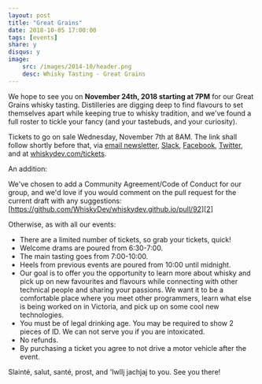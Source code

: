 ```yaml
---
layout: post
title: "Great Grains"
date: 2018-10-05 17:00:00
tags: [events]
share: y
disqus: y
image:
    src: /images/2014-10/header.png
    desc: Whisky Tasting - Great Grains
---
```


We hope to see you on **November 24th, 2018 starting at 7PM** for our Great Grains whisky tasting. Distilleries are digging deep to find flavours to set themselves apart while keeping true to whisky tradition, and we've found a full roster to tickle your fancy (and your tastebuds, and your curiosity). 

Tickets to go on sale Wednesday, November 7th at 8AM.  The link shall follow shortly before that, via [email newsletter][3], [Slack][4], [Facebook][5], [Twitter][6], and at [whiskydev.com/tickets][1].

An addition:

We've chosen to add a Community Agreement/Code of Conduct for our group, and we'd love if you would comment on the pull request for the current draft with any suggestions: [https://github.com/WhiskyDev/whiskydev.github.io/pull/92][2]

Otherwise, as with all our events:

- There are a limited number of tickets, so grab your tickets, quick!
- Welcome drams are poured from 6:30-7:00.
- The main tasting goes from 7:00-10:00.
- Heels from previous events are poured from 10:00 until midnight.
- Our goal is to offer you the opportunity to learn more about whisky and pick up on new favourites and flavours while connecting with other technical people and sharing your passions. We want it to be a comfortable place where you meet other programmers, learn what else is being worked on in Victoria, and pick up on some cool new technologies.
- You must be of legal drinking age. You may be required to show 2 pieces of ID. We can not serve you if you are intoxicated.
- No refunds.
- By purchasing a ticket you agree to not drive a motor vehicle after the event.

Slainté, salut, santé, prost, and 'IwlIj jachjaj to you. See you there!

  [1]: /tickets/
  [2]: https://github.com/WhiskyDev/whiskydev.github.io/pull/92
  [3]: /subscribe/
  [4]: https://whiskydev.slack.com/messages/general/
  [5]: http://facebook.com/whiskydev
  [6]: http://twitter.com/whiskydev
